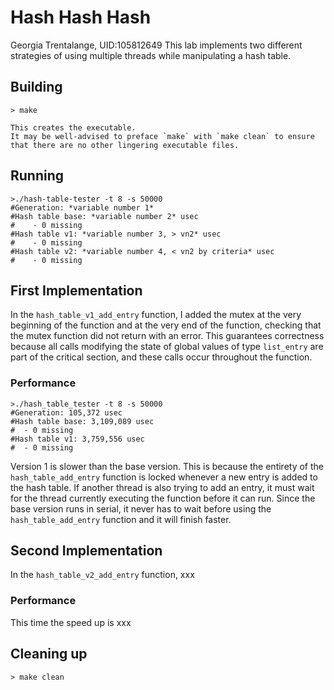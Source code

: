 # Hash Hash Hash
Georgia Trentalange, UID:105812649
This lab implements two different strategies of using multiple threads while manipulating a hash table.

## Building
```
> make
```
    This creates the executable.
    It may be well-advised to preface `make` with `make clean` to ensure that there are no other lingering executable files.

## Running
```
>./hash-table-tester -t 8 -s 50000
#Generation: *variable number 1*
#Hash table base: *variable number 2* usec
#    - 0 missing
#Hash table v1: *variable number 3, > vn2* usec
#    - 0 missing
#Hash table v2: *variable number 4, < vn2 by criteria* usec
#    - 0 missing
```

## First Implementation
In the `hash_table_v1_add_entry` function, I added the mutex at the very beginning of the function and at the very end of the function, checking that the mutex function did not return with an error. This guarantees correctness because all calls modifying the state of global values of type `list_entry` are part of the critical section, and these calls occur throughout the function.

### Performance
```
>./hash_table_tester -t 8 -s 50000
#Generation: 105,372 usec
#Hash table base: 3,109,089 usec
#  - 0 missing
#Hash table v1: 3,759,556 usec
#  - 0 missing
```

Version 1 is slower than the base version. This is because the entirety of the `hash_table_add_entry` function is locked whenever a new entry is added to the hash table. If another thread is also trying to add an entry, it must wait for the thread currently executing the function before it can run. Since the base version runs in serial, it never has to wait before using the `hash_table_add_entry` function and it will finish faster.

## Second Implementation
In the `hash_table_v2_add_entry` function, xxx

### Performance


This time the speed up is xxx

## Cleaning up
```
> make clean
```
